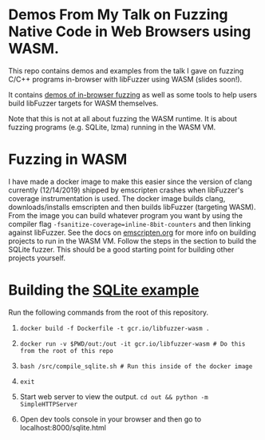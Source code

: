 # Demos From My Talk on Fuzzing Native Code in Web Browsers using WASM.

This repo contains demos and examples from the talk I gave on fuzzing C/C++ programs in-browser with libFuzzer
using WASM (slides soon!).

It contains [demos of in-browser fuzzing](https://jonathanmetzman.github.io/wasm-fuzzing-demo/index.html)
as well as some tools to help users build libFuzzer targets for WASM themselves.

Note that this is not at all about fuzzing the WASM runtime. It is about fuzzing programs (e.g. SQLite, lzma) running in the WASM VM.

# Fuzzing in WASM

I have made a docker image to make this easier since the version of clang currently (12/14/2019) shipped by emscripten
crashes when libFuzzer's coverage instrumentation is used. The docker image builds clang, downloads/installs emscripten
and then builds libFuzzer (targeting WASM). 
From the image you can build whatever program you want by using the compiler flag `-fsanitize-coverage=inline-8bit-counters` and then linking against libFuzzer. See the docs on [emscripten.org](https://emscripten.org/) for more info on building projects to run in the WASM VM.
Follow the steps in the section to build the SQLite fuzzer. This should be a good starting point for building other projects yourself.


# Building the [SQLite example](https://jonathanmetzman.github.io/wasm-fuzzing-demo/sqlite/sqlite.html)

Run the following commands from the root of this repository.

1. `docker build -f Dockerfile -t gcr.io/libfuzzer-wasm .`

2. `docker run -v $PWD/out:/out -it gcr.io/libfuzzer-wasm # Do this from the root of this repo`

3. `bash /src/compile_sqlite.sh # Run this inside of the docker image`

4. `exit`

5. Start web server to view the output.
   `cd out && python -m SimpleHTTPServer`

6. Open dev tools console in your browser and then go to localhost:8000/sqlite.html
